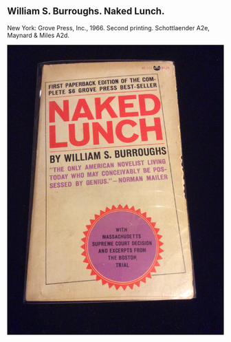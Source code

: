 ## William S. Burroughs. Naked Lunch.

New York: Grove Press, Inc., 1966. Second printing. Schottlaender A2e, Maynard & Miles A2d.

![Naked Lunch](../assets/images/naked-lunch-2.jpg)
